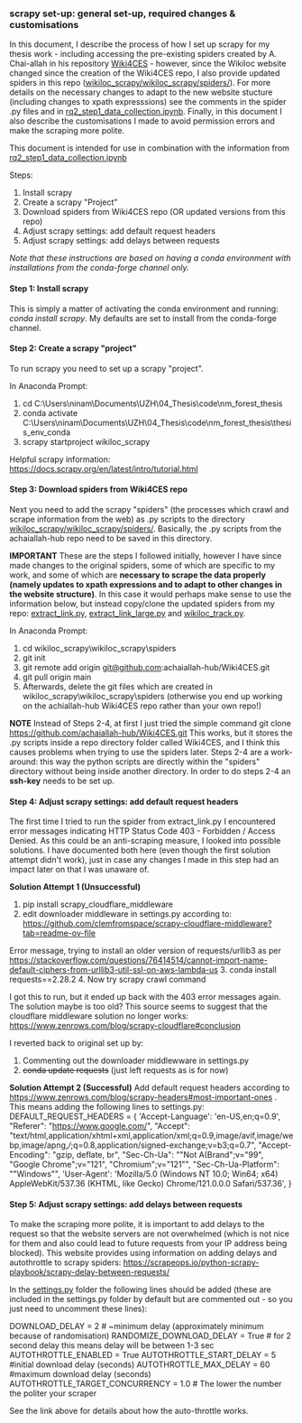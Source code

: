 ### scrapy set-up: general set-up, required changes & customisations

In this document, I describe the process of how I set up scrapy for my thesis work - including accessing the pre-existing spiders created by A. Chai-allah in his repository [Wiki4CES](https://github.com/achaiallah-hub/Wiki4CES) - however, since the Wikiloc website changed since the creation of the Wiki4CES repo, I also provide updated spiders in this repo ([wikiloc_scrapy/wikiloc_scrapy/spiders/](wikiloc_scrapy/wikiloc_scrapy/spiders/)). For more details on the necessary changes to adapt to the new website stucture (including changes to xpath expresssions) see the comments in the spider .py files and in [rq2_step1_data_collection.ipynb](rq2_step1_data_collection.ipynb). Finally, in this document I also describe the customisations I made to avoid permission errors and make the scraping more polite.

This document is intended for use in combination with the information from [rq2_step1_data_collection.ipynb](rq2_step1_data_collection.ipynb)

Steps:
1. Install scrapy
2. Create a scrapy "Project"
3. Download spiders from Wiki4CES repo (OR updated versions from this repo)
4. Adjust scrapy settings: add default request headers 
5. Adjust scrapy settings: add delays between requests 

*Note that these instructions are based on having a conda environment with installations from the conda-forge channel only.*

#### Step 1: Install scrapy
This is simply a matter of activating the conda environment and running: *conda install scrapy*. My defaults are set to install from the conda-forge channel. 


#### Step 2: Create a scrapy "project"
To run scrapy you need to set up a scrapy "project". 

In Anaconda Prompt:

1. cd C:\Users\ninam\Documents\UZH\04_Thesis\code\nm_forest_thesis
2. conda activate C:\Users\ninam\Documents\UZH\04_Thesis\code\nm_forest_thesis\thesis_env_conda 
3. scrapy startproject wikiloc_scrapy

Helpful scrapy information: https://docs.scrapy.org/en/latest/intro/tutorial.html


#### Step 3: Download spiders from Wiki4CES repo
Next you need to add the scrapy "spiders" (the processes which crawl and scrape information from the web) as .py scripts to the directory [wikiloc_scrapy/wikiloc_scrapy/spiders/](wikiloc_scrapy/wikiloc_scrapy/spiders/). Basically, the .py scripts from the achaiallah-hub repo need to be saved in this directory. 

**IMPORTANT** These are the steps I followed initially, however I have since made changes to the original spiders, some of which are specific to my work, and some of which are **necessary to scrape the data properly (namely updates to xpath expressions and to adapt to other changes in the website structure)**. In this case it would perhaps make sense to use the information below, but instead copy/clone the updated spiders from my repo: [extract_link.py](wikiloc_scrapy/wikiloc_scrapy/spiders/extract_link.py), [extract_link_large.py](wikiloc_scrapy/wikiloc_scrapy/spiders/extract_link_large.py) and [wikiloc_track.py](wikiloc_scrapy/wikiloc_scrapy/spiders/wikiloc_track.py).

In Anaconda Prompt:

1. cd wikiloc_scrapy\wikiloc_scrapy\spiders
2. git init
3. git remote add origin git@github.com:achaiallah-hub/Wiki4CES.git
4. git pull origin main
5. Afterwards, delete the git files which are created in wikiloc_scrapy\wikiloc_scrapy\spiders (otherwise you end up working on the achiallah-hub Wiki4CES repo rather than your own repo!)

**NOTE** Instead of Steps 2-4, at first I just tried the simple command git clone https://github.com/achaiallah-hub/Wiki4CES.git This works, but it stores the .py scripts inside a repo directory folder called Wiki4CES, and I think this causes problems when trying to use the spiders later. Steps 2-4 are a work-around: this way the python scripts are directly within the "spiders" directory without being inside another directory. In order to do steps 2-4 an **ssh-key** needs to be set up. 


#### Step 4: Adjust scrapy settings: add default request headers 
The first time I tried to run the spider from extract_link.py I encountered error messages indicating HTTP Status Code 403 - Forbidden / Access Denied. As this could be an anti-scraping measure, I looked into possible solutions. I have documented both here (even though the first solution attempt didn't work), just in case any changes I made in this step had an impact later on that I was unaware of. 

**Solution Attempt 1 (Unsuccessful)**
1. pip install scrapy_cloudflare_middleware
2. edit downloader middleware in settings.py according to: https://github.com/clemfromspace/scrapy-cloudflare-middleware?tab=readme-ov-file

Error message, trying to install an older version of requests/urllib3 as per https://stackoverflow.com/questions/76414514/cannot-import-name-default-ciphers-from-urllib3-util-ssl-on-aws-lambda-us
3. conda install requests==2.28.2
4. Now try scrapy crawl command

I got this to run, but it ended up back with the 403 error messages again. The solution maybe is too old? This source seems to suggest that the cloudflare middleware solution no longer works: https://www.zenrows.com/blog/scrapy-cloudflare#conclusion

I reverted back to original set up by:
1. Commenting out the downloader middlewware in settings.py
2. ~~conda update requests~~ (just left requests as is for now)

**Solution Attempt 2 (Successful)**
Add default request headers according to https://www.zenrows.com/blog/scrapy-headers#most-important-ones . This means adding the following lines to settings.py:
DEFAULT_REQUEST_HEADERS = {
    'Accept-Language': 'en-US,en;q=0.9',
    "Referer": "https://www.google.com/",
    "Accept": "text/html,application/xhtml+xml,application/xml;q=0.9,image/avif,image/webp,image/apng,*/*;q=0.8,application/signed-exchange;v=b3;q=0.7",
    "Accept-Encoding": "gzip, deflate, br",
    "Sec-Ch-Ua": "\"Not A(Brand\";v=\"99\", \"Google Chrome\";v=\"121\", \"Chromium\";v=\"121\"",
    "Sec-Ch-Ua-Platform": "\"Windows\"",
    'User-Agent': 'Mozilla/5.0 (Windows NT 10.0; Win64; x64) AppleWebKit/537.36 (KHTML, like Gecko) Chrome/121.0.0.0 Safari/537.36',
        }


#### Step 5: Adjust scrapy settings: add delays between requests 
To make the scraping more polite, it is important to add delays to the request so that the website servers are not overwhelmed (which is not nice for them and also could lead to future requests from your IP address being blocked). This website provides using information on adding delays and autothrottle to scrapy spiders: https://scrapeops.io/python-scrapy-playbook/scrapy-delay-between-requests/

In the [settings.py](wikiloc_scrapy/wikiloc_scrapy/settings.py) folder the following lines should be added (these are included in the settings.py folder by default but are commented out - so you just need to uncomment these lines):

DOWNLOAD_DELAY = 2 # ~minimum delay (approximately minimum because of randomisation)
RANDOMIZE_DOWNLOAD_DELAY = True # for 2 second delay this means delay will be between 1-3 sec
AUTOTHROTTLE_ENABLED = True 
AUTOTHROTTLE_START_DELAY = 5 #initial download delay (seconds)
AUTOTHROTTLE_MAX_DELAY = 60 #maximum download delay (seconds)
AUTOTHROTTLE_TARGET_CONCURRENCY = 1.0 # The lower the number the politer your scraper

See the link above for details about how the auto-throttle works.



